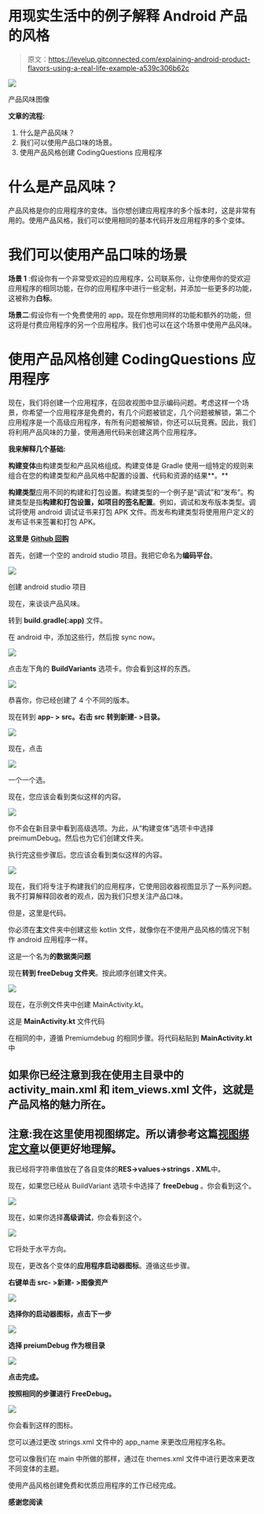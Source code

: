 # 用现实生活中的例子解释 Android 产品的风格

> 原文：<https://levelup.gitconnected.com/explaining-android-product-flavors-using-a-real-life-example-a539c306b62c>

![](img/a06f4fc3792288f3bb4126c4b0e2f71a.png)

产品风味图像

**文章的流程:**

1.  什么是产品风味？
2.  我们可以使用产品口味的场景。
3.  使用产品风格创建 CodingQuestions 应用程序

# 什么是产品风味？

产品风格是你的应用程序的变体。当你想创建应用程序的多个版本时，这是非常有用的。使用产品风格，我们可以使用相同的基本代码开发应用程序的多个变体。

# 我们可以使用产品口味的场景

**场景 1** :假设你有一个非常受欢迎的应用程序，公司联系你，让你使用你的受欢迎应用程序的相同功能，在你的应用程序中进行一些定制，并添加一些更多的功能，这被称为**白标**。

**场景二**:假设你有一个免费使用的 app。现在你想用同样的功能和额外的功能，但这将是付费应用程序的另一个应用程序。我们也可以在这个场景中使用产品风味。

# 使用产品风格创建 CodingQuestions 应用程序

现在，我们将创建一个应用程序，在回收视图中显示编码问题。考虑这样一个场景，你希望一个应用程序是免费的，有几个问题被锁定，几个问题被解锁，第二个应用程序是一个高级应用程序，有所有问题被解锁，你还可以玩竞赛。因此，我们将利用产品风味的力量，使用通用代码来创建这两个应用程序。

**我来解释几个基础:**

**构建变体**由构建类型和产品风格组成。构建变体是 Gradle 使用一组特定的规则来组合在您的构建类型和产品风格中配置的设置、代码和资源的结果**。**

**构建类型**应用不同的构建和打包设置。构建类型的一个例子是“调试”和“发布”。构建类型是指**构建和打包设置，如项目的签名配置**。例如，调试和发布版本类型。调试将使用 android 调试证书来打包 APK 文件。而发布构建类型将使用用户定义的发布证书来签署和打包 APK。

**这里是** [**Github 回购**](https://github.com/Arunshaik2001/CodingPlatform)

首先，创建一个空的 android studio 项目。我把它命名为**编码平台**。

![](img/e0d856e6750d6131af6aab3adac8ba92.png)

创建 android studio 项目

现在，来谈谈产品风味。

转到 **build.gradle(:app)** 文件。

在 android 中，添加这些行，然后按 sync now。

![](img/076f130ba247780d31e8ecdcdb8e5037.png)

点击左下角的 **BuildVariants** 选项卡。你会看到这样的东西。

![](img/4d8b875c380bf67c0008e25d7fc21832.png)

恭喜你，你已经创建了 4 个不同的版本。

现在转到 **app- > src。**右击 src 转到**新建- >目录。**

![](img/b17608592bd4b2bfaeab38f7deb96e01.png)

现在，点击

![](img/15cfa03fdeb38a2b43a351000697c0f6.png)

一个一个选。

现在，您应该会看到类似这样的内容。

![](img/6bed2de0d0358b6567cddd6a379a9a0b.png)

你不会在新目录中看到高级选项。为此，从“构建变体”选项卡中选择 preimumDebug。然后也为它们创建文件夹。

执行完这些步骤后。您应该会看到类似这样的内容。

![](img/46818881cf09a08bfb13c4534c7e5652.png)

现在，我们将专注于构建我们的应用程序，它使用回收器视图显示了一系列问题。我不打算解释回收者的观点，因为我们只想关注产品口味。

但是，这里是代码。

你必须在**主**文件夹中创建这些 kotlin 文件，就像你在不使用产品风格的情况下制作 android 应用程序一样。

这是一个名为**的数据类问题**

现在**转到 freeDebug 文件夹**。按此顺序创建文件夹。

![](img/599a5c635edd0a4c5511fc570a8ac58f.png)

现在，在示例文件夹中创建 MainActivity.kt。

这是 **MainActivity.kt** 文件代码

在相同的中，遵循 Premiumdebug 的相同步骤。将代码粘贴到 **MainActivity.kt** 中

## 如果你已经注意到我在使用主目录中的 activity_main.xml 和 item_views.xml 文件，这就是产品风格的魅力所在。

## 注意:我在这里使用视图绑定。所以请参考这篇[视图绑定文章](https://medium.com/@arunshaik432/android-view-binding-31daf3a5079)以便更好地理解。

我已经将字符串值放在了各自变体的**RES->values->strings . XML**中。

现在，如果您已经从 BuildVariant 选项卡中选择了 **freeDebug** 。你会看到这个。

![](img/77339661ac363b793720703a24000572.png)

现在，如果你选择**高级调试**，你会看到这个。

![](img/d53bb9c0f38274f9397089ddb642cf8b.png)

它将处于水平方向。

现在，更改各个变体的**应用程序启动器图标**。遵循这些步骤。

**右键单击 src- >新建- >图像资产**

![](img/df58aa95642436ad0e9b99dbfc17a9e5.png)

**选择你的启动器图标，点击下一步**

![](img/95398f71ea22b11bb46dafb3c7b4ea4c.png)

**选择 preiumDebug 作为根目录**

![](img/e4cda806539cfc0f9bfe7be5ca095aa6.png)

**点击完成。**

**按照相同的步骤进行 FreeDebug。**

![](img/a06f4fc3792288f3bb4126c4b0e2f71a.png)

你会看到这样的图标。

您可以通过更改 strings.xml 文件中的 app_name 来更改应用程序名称。

您可以像我们在 main 中所做的那样，通过在 themes.xml 文件中进行更改来更改不同变体的主题。

使用产品风格创建免费和优质应用程序的工作已经完成。

**感谢您阅读**